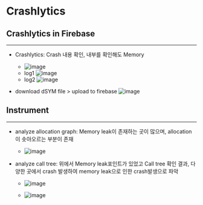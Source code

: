 # Crashlytics
## Crashlytics in Firebase  
--- 
* Crashlytics: Crash 내용 확인, 내부를 확인해도 Memory
  * ![image](https://user-images.githubusercontent.com/43035817/125762517-b05392a4-73b8-4a0a-905a-361620fcbbd4.png)
  * log1
![image](https://user-images.githubusercontent.com/43035817/125762599-8e1a2936-4f2e-49b2-8922-364d6a936b7d.png)
  * log2
![image](https://user-images.githubusercontent.com/43035817/125764653-f9f0ea6f-3c20-499f-9a9b-0a56c64bc554.png)

* download dSYM file > upload to firebase
![image](https://user-images.githubusercontent.com/43035817/125764327-18167c43-55bf-479f-9370-776f4b5ca542.png)

## Instrument
--- 
* analyze allocation graph: Memory leak이 존재하는 곳이 많으며, allocation이 솟아오르는 부분이 존재
  * ![image](https://user-images.githubusercontent.com/43035817/125764745-aefbbed4-bcb0-466a-bfa8-839ad956415e.png)

* analyze call tree: 위에서 Memory leak포인트가 있었고 Call tree 확인 결과, 다양한 곳에서 crash 발생하여 memory leak으로 인한 crash발생으로 파악
  * ![image](https://user-images.githubusercontent.com/43035817/125764424-39937484-388f-486d-943f-b403e6d054bb.png)

  * ![image](https://user-images.githubusercontent.com/43035817/125764833-b764d603-2b36-475a-8ad6-5075b3568984.png)

